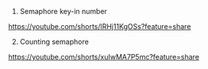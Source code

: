 1. Semaphore key-in number

https://youtube.com/shorts/lRHj11KgOSs?feature=share

2. Counting semaphore

https://youtube.com/shorts/xuIwMA7P5mc?feature=share
